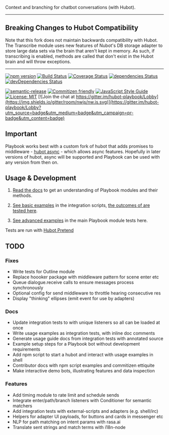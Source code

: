Context and branching for chatbot conversations (with Hubot).

___

## Breaking Changes to Hubot Compatibility

Note that this fork does not maintain backwards compatibility with Hubot. The Transcribe module uses new features of Nubot's  DB storage adapter to store large data sets via the brain that aren't kept in memory. As such, if transcribing is enabled, methods are called that don't exist in the Hubot brain and will throw exceptions.

___

[![npm version](https://img.shields.io/npm/v/hubot-playbook.svg?style=flat)](https://www.npmjs.com/package/hubot-playbook)
[![Build Status](https://travis-ci.org/timkinnane/hubot-playbook.svg?branch=master)](https://travis-ci.org/timkinnane/hubot-playbook)
[![Coverage Status](https://coveralls.io/repos/github/timkinnane/hubot-playbook/badge.svg?branch=master)](https://coveralls.io/github/timkinnane/hubot-playbook?branch=master)
[![dependencies Status](https://david-dm.org/timkinnane/hubot-playbook/status.svg)](https://david-dm.org/timkinnane/hubot-playbook)
[![devDependencies Status](https://david-dm.org/timkinnane/hubot-playbook/dev-status.svg)](https://david-dm.org/timkinnane/hubot-playbook?type=dev)

[![semantic-release](https://img.shields.io/badge/%20%20%F0%9F%93%A6%F0%9F%9A%80-semantic--release-e10079.svg)](https://github.com/semantic-release/semantic-release)
[![Commitizen friendly](https://img.shields.io/badge/commitizen-friendly-brightgreen.svg)](http://commitizen.github.io/cz-cli/)
[![JavaScript Style Guide](https://img.shields.io/badge/code_style-standard-brightgreen.svg)](https://standardjs.com)
[![License: MIT](https://img.shields.io/badge/License-MIT-yellow.svg)](https://opensource.org/licenses/MIT)
[![Join the chat at https://gitter.im/hubot-playbook/Lobby](https://img.shields.io/gitter/room/nwjs/nw.js.svg)](https://gitter.im/hubot-playbook/Lobby?utm_source=badge&utm_medium=badge&utm_campaign=pr-badge&utm_content=badge)

## Important

Playbook works best with a custom fork of hubot that adds promises to middleware -
[hubot async](https://github.com/timkinnane/hubot-async) - which allows async
features. Hopefully in later versions of hubot, async will be supported and
Playbook can be used with any version from then on.

## Usage & Development

1. [Read the docs](https://timkinnane.github.io/hubot-playbook/path.js.html) to get an understanding of Playbook modules and their methods.

2. [See basic examples](https://github.com/timkinnane/hubot-playbook/tree/master/integration/scripts) in the integration scripts, [the outcomes of are tested here](https://github.com/timkinnane/hubot-playbook/blob/master/integration/test/Usage_test.coffee).

3. [See advanced examples](https://github.com/timkinnane/hubot-playbook/tree/master/test/unit/09-playbook_test.coffee) in the main Playbook module tests here.

Tests are run with [Hubot Pretend](https://propertyux.github.io/hubot-pretend)

## TODO

### Fixes

- Write tests for Outline module
- Replace hoooker package with middleware pattern for scene enter etc
- Queue dialogue.receive calls to ensure messages process synchronously
- Optional config for send middleware to throttle hearing consecutive res
- Display "thinking" ellipses (emit event for use by adapters)

### Docs

- Update integration tests to with unique listeners so all can be loaded at once
- Write usage examples as integration tests, with inline doc comments
- Generate usage guide docs from integration tests with annotated source
- Example setup steps for a Playbook bot without development requirements
- Add npm script to start a hubot and interact with usage examples in shell
- Contributor docs with npm script examples and commitizen ettiquite
- Make interactive demo bots, illustrating features and data inspection

### Features

- Add timing module to rate limit and schedule sends
- Integrate enter/path/branch listeners with Conditioner for semantic matchers
- Add integration tests with external-scripts and adapters (e.g. shell/irc)
- Helpers for adapter UI payloads, for buttons and cards in messenger etc
- NLP for path matching on intent params with rasa.ai
- Translate sent strings and match terms with i18n-node
